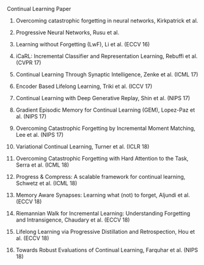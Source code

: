 Continual Learning Paper
1. Overcoming catastrophic forgetting in neural networks, Kirkpatrick et al.

2. Progressive Neural Networks, Rusu et al.

3. Learning without Forgetting (LwF), Li et al. (ECCV 16)

4. iCaRL: Incremental Classifier and Representation Learning, Rebuffi et al. (CVPR 17)

5. Continual Learning Through Synaptic Intelligence, Zenke et al. (ICML 17)

6. Encoder Based Lifelong Learning, Triki et al. (ICCV 17)

7. Continual Learning with Deep Generative Replay, Shin et al. (NIPS 17)

8. Gradient Episodic Memory for Continual Learning (GEM),  Lopez-Paz et al. (NIPS 17)

9. Overcoming Catastrophic Forgetting by Incremental Moment Matching, Lee et al. (NIPS 17)

10. Variational Continual Learning, Turner et al. (ICLR 18)

11. Overcoming Catastrophic Forgetting with Hard Attention to the Task, Serra et al. (ICML 18)

12. Progress & Compress: A scalable framework for continual learning, Schwetz et al. (ICML 18)

13. Memory Aware Synapses: Learning what (not) to forget, Aljundi et al. (ECCV 18)

14. Riemannian Walk for Incremental Learning: Understanding Forgetting and Intransigence, Chaudary et al. (ECCV 18)

15. Lifelong Learning via Progressive Distillation and Retrospection, Hou et al. (ECCV 18)

16. Towards Robust Evaluations of Continual Learning, Farquhar et al. (NIPS 18)



